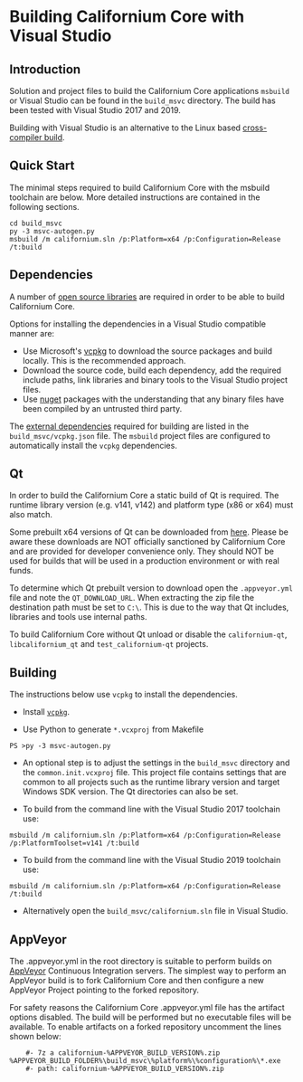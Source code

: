 Building Californium Core with Visual Studio
========================================

Introduction
---------------------
Solution and project files to build the Californium Core applications `msbuild` or Visual Studio can be found in the `build_msvc` directory. The build has been tested with Visual Studio 2017 and 2019.

Building with Visual Studio is an alternative to the Linux based [cross-compiler build](https://github.com/californium/californium/blob/master/doc/build-windows.md).

Quick Start
---------------------
The minimal steps required to build Californium Core with the msbuild toolchain are below. More detailed instructions are contained in the following sections.

```
cd build_msvc
py -3 msvc-autogen.py
msbuild /m californium.sln /p:Platform=x64 /p:Configuration=Release /t:build
```

Dependencies
---------------------
A number of [open source libraries](https://github.com/californium/californium/blob/master/doc/dependencies.md) are required in order to be able to build Californium Core.

Options for installing the dependencies in a Visual Studio compatible manner are:

- Use Microsoft's [vcpkg](https://docs.microsoft.com/en-us/cpp/vcpkg) to download the source packages and build locally. This is the recommended approach.
- Download the source code, build each dependency, add the required include paths, link libraries and binary tools to the Visual Studio project files.
- Use [nuget](https://www.nuget.org/) packages with the understanding that any binary files have been compiled by an untrusted third party.

The [external dependencies](https://github.com/californium/californium/blob/master/doc/dependencies.md) required for building are listed in the `build_msvc/vcpkg.json` file. The `msbuild` project files are configured to automatically install the `vcpkg` dependencies.

Qt
---------------------
In order to build the Californium Core a static build of Qt is required. The runtime library version (e.g. v141, v142) and platform type (x86 or x64) must also match.

Some prebuilt x64 versions of Qt can be downloaded from [here](https://github.com/sipsorcery/qt_win_binary/releases). Please be aware these downloads are NOT officially sanctioned by Californium Core and are provided for developer convenience only. They should NOT be used for builds that will be used in a production environment or with real funds.

To determine which Qt prebuilt version to download open the `.appveyor.yml` file and note the `QT_DOWNLOAD_URL`. When extracting the zip file the destination path must be set to `C:\`. This is due to the way that Qt includes, libraries and tools use internal paths.

To build Californium Core without Qt unload or disable the `californium-qt`, `libcalifornium_qt` and `test_californium-qt` projects.

Building
---------------------
The instructions below use `vcpkg` to install the dependencies.

- Install [`vcpkg`](https://github.com/Microsoft/vcpkg).

- Use Python to generate `*.vcxproj` from Makefile

```
PS >py -3 msvc-autogen.py
```

- An optional step is to adjust the settings in the `build_msvc` directory and the `common.init.vcxproj` file. This project file contains settings that are common to all projects such as the runtime library version and target Windows SDK version. The Qt directories can also be set.

- To build from the command line with the Visual Studio 2017 toolchain use:

```
msbuild /m californium.sln /p:Platform=x64 /p:Configuration=Release /p:PlatformToolset=v141 /t:build
```

- To build from the command line with the Visual Studio 2019 toolchain use:

```
msbuild /m californium.sln /p:Platform=x64 /p:Configuration=Release /t:build
```

- Alternatively open the `build_msvc/californium.sln` file in Visual Studio.

AppVeyor
---------------------
The .appveyor.yml in the root directory is suitable to perform builds on [AppVeyor](https://www.appveyor.com/) Continuous Integration servers. The simplest way to perform an AppVeyor build is to fork Californium Core and then configure a new AppVeyor Project pointing to the forked repository.

For safety reasons the Californium Core .appveyor.yml file has the artifact options disabled. The build will be performed but no executable files will be available. To enable artifacts on a forked repository uncomment the lines shown below:

```
    #- 7z a californium-%APPVEYOR_BUILD_VERSION%.zip %APPVEYOR_BUILD_FOLDER%\build_msvc\%platform%\%configuration%\*.exe
    #- path: californium-%APPVEYOR_BUILD_VERSION%.zip
```
